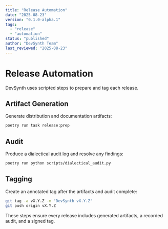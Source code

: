 ```yaml
---
title: "Release Automation"
date: "2025-08-23"
version: "0.1.0-alpha.1"
tags:
  - "release"
  - "automation"
status: "published"
author: "DevSynth Team"
last_reviewed: "2025-08-23"
---
```


# Release Automation

DevSynth uses scripted steps to prepare and tag each release.

## Artifact Generation

Generate distribution and documentation artifacts:

```bash
poetry run task release:prep
```

## Audit

Produce a dialectical audit log and resolve any findings:

```bash
poetry run python scripts/dialectical_audit.py
```

## Tagging

Create an annotated tag after the artifacts and audit complete:

```bash
git tag -a vX.Y.Z -m "DevSynth vX.Y.Z"
git push origin vX.Y.Z
```

These steps ensure every release includes generated artifacts, a recorded audit, and a signed tag.
